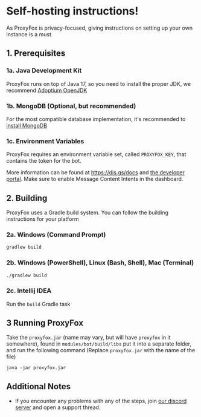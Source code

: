 # Self-hosting instructions!

As ProxyFox is privacy-focused, giving instructions on setting up your own instance is a must

## 1. Prerequisites

### 1a. Java Development Kit

ProxyFox runs on top of Java 17, so you need to install the proper JDK, we recommend [Adoptium OpenJDK](https://adoptium.net/)

### 1b. MongoDB (Optional, but recommended)

For the most compatible database implementation, it's recommended to [install MongoDB](https://www.mongodb.com/docs/manual/installation/)

### 1c. Environment Variables

ProxyFox requires an environment variable set, called `PROXYFOX_KEY`, that contains the token for the bot.

More information can be found at https://dis.gs/docs and [the developer portal](https://discord.com/developers). Make sure to enable Message Content Intents in the dashboard.

## 2. Building

ProxyFox uses a Gradle build system. You can follow the building instructions for your platform

### 2a. Windows (Command Prompt)

```bash
gradlew build
```

### 2b. Windows (PowerShell), Linux (Bash, Shell), Mac (Terminal)

```bash
./gradlew build
```

### 2c. Intellij IDEA

Run the `build` Gradle task

## 3 Running ProxyFox

Take the `proxyfox.jar` (name may vary, but will have `proxyfox` in it somewhere), found in `modules/bot/build/libs` put it into a separate folder, and run the following command
(Replace `proxyfox.jar` with the name of the file)
```batch
java -jar proxyfox.jar
```

## Additional Notes

- If you encounter any problems with any of the steps, join [our discord server](https://discord.gg/q3yF8ay9V7) and open
a support thread.